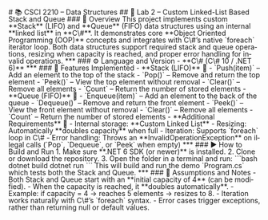 <!DOCTYPE html>
<html>
<head>
	<meta http-equiv="content-type" content="text/html; charset=utf-8"/>
	<title></title>
	<meta name="generator" content="LibreOffice 25.8.1.1 (Linux)"/>
	<meta name="created" content="00:00:00"/>
	<meta name="changed" content="2025-10-02T09:11:18.994764102"/>
	<style type="text/css">
		@page { size: 8.5in 11in; margin-left: 0.79in; margin-right: 0.39in; margin-top: 0.39in; margin-bottom: 0.39in }
		p { margin-bottom: 0.1in; line-height: 115%; background: transparent }
	</style>
</head>
<body lang="en-US" link="#000080" vlink="#800000" dir="ltr"><p style="line-height: 100%; margin-bottom: 0in">
# 📚 CSCI 2210 – Data Structures ## 🧩 Lab 2 – Custom
Linked-List Based Stack and Queue ### 🔎 Overview This project
implements custom **Stack** (LIFO) and **Queue** (FIFO) data
structures using an internal **linked list** in **C\#**. It
demonstrates core **Object Oriented Programming (OOP)** concepts and
integrates with C\#’s native `foreach` iterator loop. Both data
structures support required stack and queue operations, resizing when
capacity is reached, and proper error handling for invalid
operations. *** ### ⚙️ Language and Version - **C\# (C\# 10 /
.NET 6)** *** ### 🚀 Features Implemented - **Stack (LIFO)** 🥞 -
`Push(item)` – Add an element to the top of the stack - `Pop()` –
Remove and return the top element - `Peek()` – View the top element
without removal - `Clear()` – Remove all elements - `Count` –
Return the number of stored elements - **Queue (FIFO)** 🚌 -
`Enqueue(item)` – Add an element to the back of the queue -
`Dequeue()` – Remove and return the front element - `Peek()` –
View the front element without removal - `Clear()` – Remove all
elements - `Count` – Return the number of stored elements -
**Additional Requirements** 🧮 - Internal storage: **Custom Linked
List** - Resizing: Automatically **doubles capacity** when full -
Iteration: Supports `foreach` loop in C\# - Error handling: Throws an
**InvalidOperationException** on illegal calls (`Pop`, `Dequeue`, or
`Peek` when empty) *** ### ▶️ How to Build and Run 1. Make sure
**.NET 6 SDK (or newer)** is installed. 2. Clone or download the
repository. 3. Open the folder in a terminal and run: ```bash dotnet
build dotnet run ``` This will build and run the demo `Program.cs`
which tests both the Stack and Queue. *** ### 📝 Assumptions and
Notes - Both Stack and Queue start with an **initial capacity of 4**
(can be modified). - When the capacity is reached, it **doubles
automatically**. - Example: if capacity = 4 → reaches 5 elements →
resizes to 8. - Iteration works naturally with C\#’s `foreach`
syntax. - Error cases trigger exceptions, rather than returning null
or default values.</p>
</body>
</html>